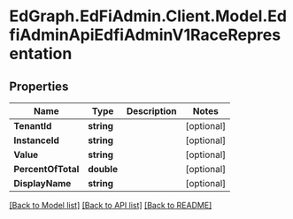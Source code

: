 # EdGraph.EdFiAdmin.Client.Model.EdfiAdminApiEdfiAdminV1RaceRepresentation

## Properties

Name | Type | Description | Notes
------------ | ------------- | ------------- | -------------
**TenantId** | **string** |  | [optional] 
**InstanceId** | **string** |  | [optional] 
**Value** | **string** |  | [optional] 
**PercentOfTotal** | **double** |  | [optional] 
**DisplayName** | **string** |  | [optional] 

[[Back to Model list]](../README.md#documentation-for-models) [[Back to API list]](../README.md#documentation-for-api-endpoints) [[Back to README]](../README.md)


